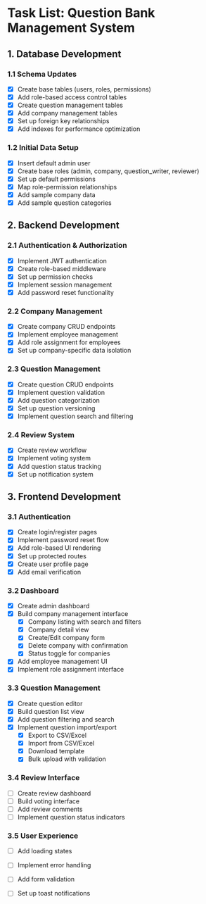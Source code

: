 # Task List: Question Bank Management System

## 1. Database Development

### 1.1 Schema Updates
- [x] Create base tables (users, roles, permissions)
- [x] Add role-based access control tables
- [x] Create question management tables
- [x] Add company management tables
- [x] Set up foreign key relationships
- [x] Add indexes for performance optimization

### 1.2 Initial Data Setup
- [x] Insert default admin user
- [x] Create base roles (admin, company, question_writer, reviewer)
- [x] Set up default permissions
- [x] Map role-permission relationships
- [x] Add sample company data
- [x] Add sample question categories

## 2. Backend Development

### 2.1 Authentication & Authorization
- [x] Implement JWT authentication
- [x] Create role-based middleware
- [x] Set up permission checks
- [x] Implement session management
- [x] Add password reset functionality

### 2.2 Company Management
- [x] Create company CRUD endpoints
- [x] Implement employee management
- [x] Add role assignment for employees
- [x] Set up company-specific data isolation

### 2.3 Question Management
- [x] Create question CRUD endpoints
- [x] Implement question validation
- [x] Add question categorization
- [x] Set up question versioning
- [x] Implement question search and filtering

### 2.4 Review System
- [x] Create review workflow
- [x] Implement voting system
- [x] Add question status tracking
- [x] Set up notification system

## 3. Frontend Development

### 3.1 Authentication
- [x] Create login/register pages
- [x] Implement password reset flow
- [x] Add role-based UI rendering
- [x] Set up protected routes
- [x] Create user profile page
- [x] Add email verification

### 3.2 Dashboard
- [x] Create admin dashboard
- [x] Build company management interface
  - [x] Company listing with search and filters
  - [x] Company detail view
  - [x] Create/Edit company form
  - [x] Delete company with confirmation
  - [x] Status toggle for companies
- [x] Add employee management UI
- [x] Implement role assignment interface

### 3.3 Question Management
- [x] Create question editor
- [x] Build question list view
- [x] Add question filtering and search
- [x] Implement question import/export
  - [x] Export to CSV/Excel
  - [x] Import from CSV/Excel
  - [x] Download template
  - [x] Bulk upload with validation

### 3.4 Review Interface
- [ ] Create review dashboard
- [ ] Build voting interface
- [ ] Add review comments
- [ ] Implement question status indicators

### 3.5 User Experience
- [ ] Add loading states
- [ ] Implement error handling
- [ ] Add form validation
- [ ] Set up toast notifications

